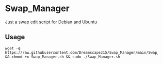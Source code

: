 # Swap_Manager
Just a swap edit script for Debian and Ubuntu






## Usage

```
wget -q https://raw.githubusercontent.com/Dreamscape315/Swap_Manager/main/Swap_Manager.sh && chmod +x Swap_Manager.sh && sudo ./Swap_Manager.sh
```


